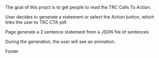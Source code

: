The goal of this projct is to get people to read the TRC Calls To Action.

User decides to generate a statement or select the Action button, which links the user to TRC CTA pdf.

Page generate a 2 sentence statement from a JSON file of sentences

During the generation, the user will see an animation.

Footer
